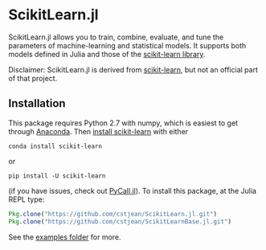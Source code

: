 # ScikitLearn.jl

ScikitLearn.jl allows you to train, combine, evaluate, and tune the parameters
of machine-learning and statistical models. It supports both models defined
in Julia and those of the [scikit-learn library](http://scikit-learn.org/stable/modules/classes.html).

Disclaimer: ScikitLearn.jl is derived from
[scikit-learn](http://scikit-learn.org/stable/), but not an official part of
that project.

## Installation

This package requires Python 2.7 with numpy, which is easiest to get through
[Anaconda](https://www.continuum.io/downloads). Then [install
scikit-learn](http://scikit-learn.org/stable/install.html) with either

`conda install scikit-learn`

or 

`pip install -U scikit-learn`

(if you have issues, check out [PyCall.jl](https://github.com/stevengj/PyCall.jl#installation)). To install this package, at the Julia REPL type:

```julia
Pkg.clone("https://github.com/cstjean/ScikitLearn.jl.git")
Pkg.clone("https://github.com/cstjean/ScikitLearnBase.jl.git")
```

See the [examples folder](examples/) for more.
